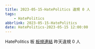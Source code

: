 ```yaml
---
title: 2023-05-15-HatePolitics 違規 0 人
tags:
    - HatePolitics
abbrlink: 2023-05-15-HatePolitics
date: HatePolitics-2023-05-15 12:00:00
---
```

HatePolitics 板 [板規連結](https://www.ptt.cc/bbs/HatePolitics/M.1617115262.A.D60.html)
昨天違規 0 人
